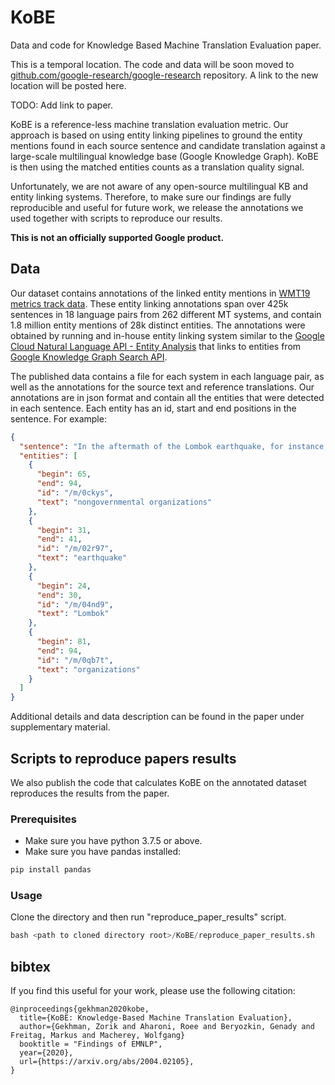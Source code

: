 # KoBE
Data and code for Knowledge Based Machine Translation Evaluation paper.

This is a temporal location. The code and data will be soon moved to 
[github.com/google-research/google-research](https://github.com/google-research/google-research) repository. A link to
the new location will be posted here.

TODO: Add link to paper.

 

KoBE is a reference-less machine translation evaluation metric. 
Our approach is based on using entity linking pipelines to ground the entity mentions found in each source sentence 
and candidate translation against a large-scale multilingual knowledge base (Google Knowledge Graph). 
KoBE is then using the matched entities counts as a translation quality signal.

Unfortunately, we are not aware of any open-source multilingual KB and entity linking systems.
Therefore, to make sure our findings are fully reproducible and useful for future work, we release the annotations we
used together with scripts to reproduce our results.
 
**This is not an officially supported Google product.**

## Data
Our dataset contains annotations of the linked entity mentions in [WMT19 metrics track data](http://www.statmt.org/wmt19/results.html).
These entity linking annotations span over 425k sentences in 18 language pairs from 262 different MT systems, 
and contain 1.8 million entity mentions of 28k distinct entities.
The annotations were obtained by running and in-house entity linking system similar to the [Google Cloud Natural 
Language API - Entity Analysis](https://cloud.google.com/natural-language/docs/basics#entity_analysis) that links to
entities from [Google Knowledge Graph Search API](https://developers.google.com/knowledge-graph).

The published data contains a file for each system in each language pair, as well as the annotations for the source 
text and reference translations. Our annotations are in json format and contain all the entities that were detected 
in each sentence. Each entity has an id, start and end positions in the sentence. For example:
```json
{
  "sentence": "In the aftermath of the Lombok earthquake, for instance, foreign nongovernmental organizations were told they were not needed.",
  "entities": [
    {
      "begin": 65,
      "end": 94,
      "id": "/m/0ckys",
      "text": "nongovernmental organizations"
    },
    {
      "begin": 31,
      "end": 41,
      "id": "/m/02r97",
      "text": "earthquake"
    },
    {
      "begin": 24,
      "end": 30,
      "id": "/m/04nd9",
      "text": "Lombok"
    },
    {
      "begin": 81,
      "end": 94,
      "id": "/m/0qb7t",
      "text": "organizations"
    }
  ]
}
```

Additional details and data description can be found in the paper under supplementary material.

## Scripts to reproduce papers results
We also publish the code that calculates KoBE on the annotated dataset reproduces the results from the paper.
### Prerequisites
* Make sure you have python 3.7.5 or above.
* Make sure you have pandas installed:
```python
pip install pandas
```

### Usage
Clone the directory and then run "reproduce_paper_results" script.
```python
bash <path to cloned directory root>/KoBE/reproduce_paper_results.sh
```

## bibtex

If you find this useful for your work, please use the following citation:

```
@inproceedings{gekhman2020kobe,
  title={KoBE: Knowledge-Based Machine Translation Evaluation},
  author={Gekhman, Zorik and Aharoni, Roee and Beryozkin, Genady and Freitag, Markus and Macherey, Wolfgang}
  booktitle = "Findings of EMNLP",
  year={2020},
  url={https://arxiv.org/abs/2004.02105},
}
```



